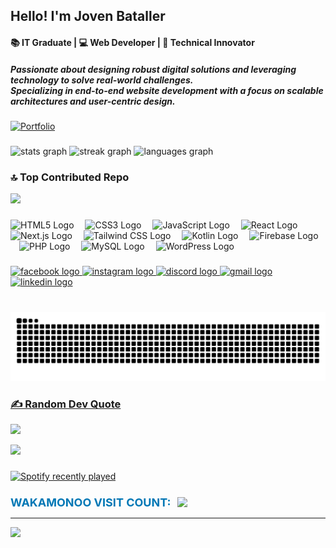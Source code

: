<h2 align="left">
    Hello! I'm Joven Bataller
</h2>
<h4 align="left">
    📚 IT Graduate | 💻 Web Developer | 🚀 Technical Innovator
</h4>
<h5 align="left">
    Passionate about designing robust digital solutions and leveraging technology to solve real-world challenges.  
    <br>Specializing in end-to-end website development with a focus on scalable architectures and user-centric design.
</h5>

[![Portfolio](https://img.shields.io/badge/👉%20Check%20out%20my%20portfolio!-0077B5?style=for-the-badge&logo=internet-explorer&logoColor=white)](https://wakamonoo.vercel.app/)

###

<div align="left">
  <img src="https://github-readme-stats.vercel.app/api?username=wakamonoo&hide_title=false&hide_rank=false&show_icons=true&include_all_commits=true&count_private=true&disable_animations=false&theme=radical&locale=en&hide_border=false" height="150" alt="stats graph" />
  <img src="https://github-readme-streak-stats.herokuapp.com/?user=wakamonoo&theme=radical&hide_border=false" height="150" alt="streak graph" />
  <img src="https://github-readme-stats.vercel.app/api/top-langs?username=wakamonoo&locale=en&hide_title=true&layout=compact&card_width=320&langs_count=6&theme=radical&hide_border=false" height="150" alt="languages graph" />
</div>

### 🔝 Top Contributed Repo
![](https://github-contributor-stats.vercel.app/api?username=wakamonoo&limit=5&theme=radical&combine_all_yearly_contributions=true)
###

<div align="left">
  <!-- Front-End Technologies -->
  <img src="https://cdn.jsdelivr.net/gh/devicons/devicon/icons/html5/html5-original.svg" height="50" alt="HTML5 Logo" />
  <img width="10" />
  <img src="https://cdn.jsdelivr.net/gh/devicons/devicon/icons/css3/css3-original.svg" height="50" alt="CSS3 Logo" />
  <img width="10" />
  <img src="https://cdn.jsdelivr.net/gh/devicons/devicon/icons/javascript/javascript-original.svg" height="50" alt="JavaScript Logo" />
  <img width="10" />
  <img src="https://cdn.jsdelivr.net/gh/devicons/devicon/icons/react/react-original.svg" height="50" alt="React Logo" />
  <img width="10" />
  <img src="https://cdn.jsdelivr.net/gh/devicons/devicon/icons/nextjs/nextjs-line.svg" height="50" alt="Next.js Logo" />
  <img width="10" />
  <img src="https://cdn.jsdelivr.net/gh/devicons/devicon/icons/tailwindcss/tailwindcss-plain.svg" height="50" alt="Tailwind CSS Logo" />

  <!-- Mobile / Backend -->
  <img width="10" />
  <img src="https://cdn.jsdelivr.net/gh/devicons/devicon/icons/kotlin/kotlin-original.svg" height="50" alt="Kotlin Logo" />
  <img width="10" />
  <img src="https://cdn.jsdelivr.net/gh/devicons/devicon/icons/firebase/firebase-plain.svg" height="50" alt="Firebase Logo" />
  <img width="10" />
  <img src="https://cdn.jsdelivr.net/gh/devicons/devicon/icons/php/php-original.svg" height="50" alt="PHP Logo" />
  <img width="10" />
  <img src="https://cdn.jsdelivr.net/gh/devicons/devicon/icons/mysql/mysql-original.svg" height="50" alt="MySQL Logo" />
  <img width="10" />
  <img src="https://cdn.jsdelivr.net/gh/devicons/devicon/icons/wordpress/wordpress-original.svg" height="50" alt="WordPress Logo" />
</div>



###

<div align="left">
  <a href="https://www.facebook.com/joven.serdanbataller" target="_blank">
    <img src="https://img.shields.io/static/v1?message=Facebook&logo=facebook&label=&color=1877F2&logoColor=white&labelColor=&style=for-the-badge" height="35" alt="facebook logo" />
  </a>
  <a href="https://www.instagram.com/wakamonoooo/" target="_blank">
    <img src="https://img.shields.io/static/v1?message=Instagram&logo=instagram&label=&color=E4405F&logoColor=white&labelColor=&style=for-the-badge" height="35" alt="instagram logo" />
  </a>
  <a href="https://discord.com" target="_blank">
    <img src="https://img.shields.io/static/v1?message=Discord&logo=discord&label=&color=7289DA&logoColor=white&labelColor=&style=for-the-badge" height="35" alt="discord logo" />
  </a>
  <a href="mailto:joven.serdanbataller21@gmail.com">
    <img src="https://img.shields.io/static/v1?message=Gmail&logo=gmail&label=&color=D14836&logoColor=white&labelColor=&style=for-the-badge" height="35" alt="gmail logo" />
  </a>
  <a href="https://www.linkedin.com/in/joven-bataller-085761350/" target="_blank">
    <img src="https://img.shields.io/static/v1?message=LinkedIn&logo=linkedin&label=&color=0077B5&logoColor=white&labelColor=&style=for-the-badge" height="35" alt="linkedin logo" />
</div>

###

<br clear="both">

<img src="https://raw.githubusercontent.com/wakamonoo/wakamonoo/output/snake.svg" alt="Snake animation" />

### ✍️ Random Dev Quote
![](https://quotes-github-readme.vercel.app/api?type=horizontal&theme=tokyonight)

<div align="left">
  <img height="200" src="https://media3.giphy.com/media/v1.Y2lkPTc5MGI3NjExbjRrZDg1N2Vubzk5NDc0ZWJ0OXFvMWdoYmM1amV1aWxydHJ0ZHNpOCZlcD12MV9pbnRlcm5hbF9naWZfYnlfaWQmY3Q9Zw/gSHHJd1ndQlvq/giphy.gif"  />
</div>

###

<div align="left">
  <a href="https://open.spotify.com/user/31p7vqlhw3nqeorj2osqg2lohbea">
    <img src="https://spotify-recently-played-readme.vercel.app/api?user=31p7vqlhw3nqeorj2osqg2lohbea&count=5" alt="Spotify recently played"  />
  </a>
</div>

###

<div align="left" style="display: flex; align-items: center; gap: 10px; margin-top: 20px;">
  <h2 style="font-size: 18px; color: #0077B5; font-weight: bold; margin: 0;">WAKAMONOO VISIT COUNT:</h2>
  <img src="https://profile-counter.glitch.me/wakamonoo/count.svg?" />
</div>

























---
[![](https://visitcount.itsvg.in/api?id=wakamonoo&icon=2&color=3)](https://visitcount.itsvg.in)

<!-- Proudly created with GPRM ( https://gprm.itsvg.in ) -->
